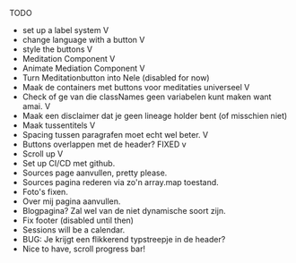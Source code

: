 TODO
- set up a label system V
- change language with a button V
- style the buttons V
- Meditation Component V
- Animate Mediation Component V
- Turn Meditationbutton into Nele (disabled for now)
- Maak de containers met buttons voor meditaties universeel V
- Check of ge van die classNames geen variabelen kunt maken want amai. V  
- Maak een disclaimer dat je geen lineage holder bent (of misschien niet)
- Maak tussentitels V
- Spacing tussen paragrafen moet echt wel beter. V
- Buttons overlappen met de header? FIXED v
- Scroll up V
- Set up CI/CD met github. 
- Sources page aanvullen, pretty please.
- Sources pagina rederen via zo'n array.map toestand. 
- Foto's fixen. 
- Over mij pagina aanvullen. 
- Blogpagina? Zal wel van de niet dynamische soort zijn.
- Fix footer (disabled until then)
- Sessions will be a calendar. 
- BUG: Je krijgt een flikkerend typstreepje in de header?
- Nice to have, scroll progress bar!

